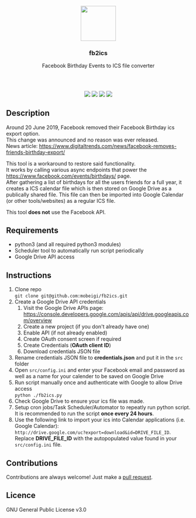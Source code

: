 <p align="center">
<img src="https://i.imgur.com/DdzpT8O.png" height="96px" width="96px"/>
<br/>
<h3 align="center">fb2ics</h3>
<p align="center">Facebook Birthday Events to ICS file converter</p>
<h2></h2>
</p>
<br />

<p align="center">
<a href="../../releases"><img src="https://img.shields.io/github/release/mobeigi/fb2ics.svg?style=flat-square" /></a>
<a href="../../issues"><img src="https://img.shields.io/github/issues/mobeigi/fb2ics.svg?style=flat-square" /></a>
<a href="../../pulls"><img src="https://img.shields.io/github/issues-pr/mobeigi/fb2ics.svg?style=flat-square" /></a> 
<a href="LICENSE.md"><img src="https://img.shields.io/github/license/mobeigi/fb2ics.svg?style=flat-square" /></a>
</p>

## Description
Around 20 June 2019, Facebook removed their Facebook Birthday ics export option.  
This change was announced and no reason was ever released.  
News article: https://www.digitaltrends.com/news/facebook-removes-friends-birthday-export/

This tool is a workaround to restore said functionality.  
It works by calling various async endpoints that power the https://www.facebook.com/events/birthdays/ page.  
After gathering a list of birthdays for all the users friends for a full year, it creates a ICS calendar file which is then stored on Google Drive as a publically shared file. This file can then be imported into Google Calendar (or other tools/websites) as a regular ICS file.

This tool **does not** use the Facebook API.

## Requirements
* python3 (and all required python3 modules)
* Scheduler tool to automatically run script periodically
* Google Drive API access

## Instructions
1. Clone repo  
`git clone git@github.com:mobeigi/fb2ics.git`
2. Create a Google Drive API credentials
   1. Visit the Google Drive APIs page: https://console.developers.google.com/apis/api/drive.googleapis.com/overview
   2. Create a new project (if you don't already have one)
   3. Enable API (if not already enabled)
   4. Create OAuth consent screen if required
   5. Create Credentials (**OAuth client ID**)
   5. Download credentials JSON file
3. Rename credentials JSON file to **credentials.json** and put it in the `src` folder
4. Open `src/config.ini` and enter your Facebook email and password as well as a name for your calender to be saved on Google Drive
5. Run script manually once and authenticate with Google to allow Drive access  
`python ./fb2ics.py`
6. Check Google Drive to ensure your ics file was made. 
7. Setup cron jobs/Task Scheduler/Automator to repeatly run python script. It is recommended to run the script **once every 24 hours**.
8. Use the following link to import your ics into Calendar applications (i.e. Google Calendar):  
`http://drive.google.com/uc?export=download&id=DRIVE_FILE_ID`. Replace **DRIVE_FILE_ID** with the autopopulated value found in your `src/config.ini` file.

## Contributions
Contributions are always welcome!
Just make a [pull request](../../pulls).

## Licence
GNU General Public License v3.0

